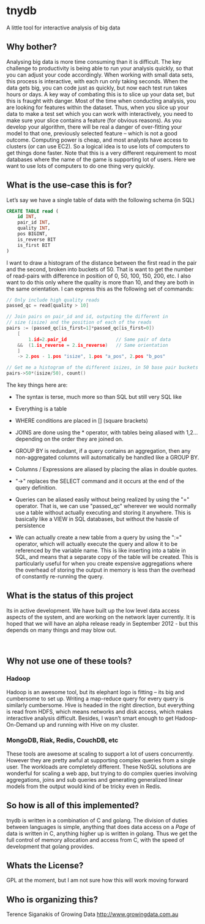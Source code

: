 # tnydb #

A little tool for interactive analysis of big data

## Why bother? ##

Analysing big data is more time consuming than it is difficult.  The key challenge to productivity is being able to run your analysis quickly, so that you can adjust your code accordingly.  When working with small data sets, this process is interactive, with each run only taking seconds.  When the data gets big, you can code just as quickly, but now each test run takes hours or days.
A key way of combating this is to slice up your data set, but this is fraught with danger.  Most of the time when conducting analysis, you are looking for features within the dataset.  Thus, when you slice up your data to make a test set which you can work with interactively, you need to make sure your slice contains a feature (for obvious reasons).  As you develop your algorithm, there will be real a danger of over-fitting your model to that one, previously selected feature – which is not a good outcome.
Computing power is cheap, and most analysts have access to clusters (or can use EC2).  So a logical idea is to use lots of computers to get things done faster.  Note that this is a very different requirement to most databases where the name of the game is supporting lot of users.  Here we want to use lots of computers to do one thing very quickly.
 

## What is the use-case this is for? ##

Let’s say we have a single table of data with the following schema (in SQL)

```sql
CREATE TABLE read (
	id INT,
	pair_id INT,
	quality INT,
	pos BIGINT,
	is_reverse BIT
	is_first BIT
)
```

I want to draw a histogram of the distance between the first read in the pair and the second, broken into buckets of 50.   That is want to get the number of read-pairs with difference in position of 0, 50, 100, 150, 200, etc.  I also want to do this only where the quality is more than 10, and they are both in the same orientation.
I can express this as the following set of commands:

```c
// Only include high quality reads
passed_qc = read[quality > 10]

// Join pairs on pair_id and id, outputing the different in 
// size (isize) and the position of each of the reads
pairs := (passed_qc[is_first=1]*passed_qc[is_first=0])
	[
		1.id=2.pair_id 					// Same pair of data
	&& 	(1.is_reverse = 2.is_reverse)	// Same orientation
	]
	-> 2.pos - 1.pos "isize", 1.pos "a_pos", 2.pos "b_pos"

// Get me a histogram of the different isizes, in 50 base pair buckets
pairs->50*(isize/50), count() 
```


The key things here are:

 *	The syntax is terse, much more so than SQL but still very SQL like

 * 	Everything is a table

 * 	WHERE conditions are placed in [] (square brackets)

 * 	JOINS are done using the * operator, with tables being aliased with 1,2... depending on the order they are joined on.

 *	GROUP BY is redundant, if a query contains an aggregation, then any non-aggregated columns will automatically be handled like a GROUP BY.

 * 	Columns / Expressions are aliased by placing the alias in double quotes.

 * 	"->" replaces the SELECT command and it occurs at the end of the query definition.

 *	Queries can be aliased easily without being realized by using the "=" operator.  That is, we can use "passed_qc" wherever we would normally use a table without actually executing and storing it anywhere.  This is basically like a VIEW in SQL databases, but without the hassle of persistence

 *	We can actually create a new table from a query by using the ":=" operator, which will actually execute the query and allow it to be referenced by the variable name.  This is like inserting into a table in SQL, and means that a separate copy of the table will be created.  This is particularly useful for when you create expensive aggregations where the overhead of storing the output in memory is less than the overhead of constantly re-running the query.  


## What is the status of this project ##

Its in active development.  We have built up the low level data access aspects of the system, and are working on the network layer currently.  It is hoped that we will have an alpha release ready in September 2012 - but this depends on many things and may blow out. 

 
## Why not use one of these tools? ##

### Hadoop ###

Hadoop is an awesome tool, but its elephant logo is fitting – its big and cumbersome to set up.  Writing a map-reduce query for every query is similarly cumbersome.  Hive is headed in the right direction, but everything is read from HDFS, which means networks and disk access, which makes interactive analysis difficult.  Besides, I wasn’t smart enough to get Hadoop-On-Demand up and running with Hive on my cluster.

### MongoDB, Riak, Redis, CouchDB, etc ###

These tools are awesome at scaling to support a lot of users concurrently.  However they are pretty awful at supporting complex queries from a single user.  The workloads are completely different.  These NoSQL solutions are wonderful for scaling a web app, but trying to do complex queries involving aggregations, joins and sub queries and generating generalized linear models from the output would kind of be tricky even in Redis.


## So how is all of this implemented? ##

tnydb is written in a combination of C and golang.  The division of duties between languages is simple, anything that does data access on a _Page_ of data is written in C, anything higher up is written in golang.  Thus we get the full control of memory allocation and access from C, with the speed of development that golang provides.

## Whats the License? ##

GPL at the moment, but I am not sure how this will work moving forward

## Who is organizing this? ##

Terence Siganakis of Growing Data http://www.growingdata.com.au

